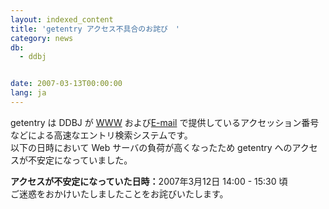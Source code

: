 ```yaml
---
layout: indexed_content
title: 'getentry アクセス不具合のお詫び　'
category: news
db:
  - ddbj


date: 2007-03-13T00:00:00
lang: ja
---
```


<html>getentry は DDBJ が <a href="http://getentry.ddbj.nig.ac.jp/top-j.html">WWW</a> および<a href="/search/explain/getentry_exp-j.html">E-mail</a> で提供しているアクセッション番号などによる高速なエントリ検索システムです。<br>以下の日時において Web サーバの負荷が高くなったため getentry へのアクセスが不安定になっていました。

<p><b>アクセスが不安定になっていた日時：</b>2007年3月12日 14:00 - 15:30 頃<br>ご迷惑をおかけいたしましたことをお詫びいたします。</p>
</html>
